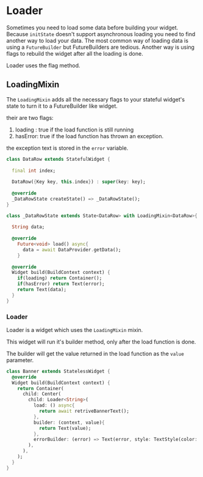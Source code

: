 # Loader
Sometimes you need to load some data before building your widget.
Because `initState` doesn't support asynchronous loading you need to find another way to load your data.
The most common way of loading data is using a `FutureBuilder` but FutureBuilders are tedious.
Another way is using flags to rebuild the widget after all the loading is done.

Loader uses the flag method.

## LoadingMixin
The `LoadingMixin` adds all the necessary flags to your stateful widget's state to turn it to a 
FutureBuilder like widget.

their are two flags:

1. loading : true if the load function is still running
2. hasError: true if the load function has thrown an exception.

the exception text is stored in the `error` variable.
 
```dart
class DataRow extends StatefulWidget {
  
  final int index;
  
  DataRow({Key key, this.index}) : super(key: key);
  
  @override
  _DataRowState createState() => _DataRowState();
}

class _DataRowState extends State<DataRow> with LoadingMixin<DataRow>{
  
  String data;
  
  @override
    Future<void> load() async{
      data = await DataProvider.getData();
    }
  
  @override
  Widget build(BuildContext context) {
    if(loading) return Container();
    if(hasError) return Text(error);
    return Text(data);
  }
}
```

### Loader
Loader is a widget which uses the `LoadingMixin` mixin.

This widget will run it's builder method, only after the load function is done.

The builder will get the value returned in the load function as the `value` parameter.

```dart
class Banner extends StatelessWidget {
  @override
  Widget build(BuildContext context) {
    return Container(
      child: Center(
        child: Loader<String>(
          load: () async{
            return await retriveBannerText();
          },
          builder: (context, value){
            return Text(value);
          },
          errorBuilder: (error) => Text(error, style: TextStyle(color: Colors.red),),
        ),
      ),
    );
  }
}

```

